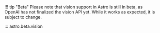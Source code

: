 !!! tip "Beta"
    Please note that vision support in Astro is still in beta, as OpenAI has not finalized the vision API yet. While it works as expected, it is subject to change.

::: astro.beta.vision